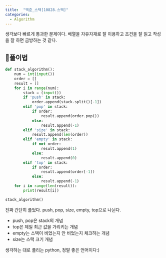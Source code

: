 ```yaml
---
title:  "백준_스택[10828.스택]"
categories:
  - Algorithm
---
```


생각보다 빠르게 통과한 문제이다. 배열을 자유자재로 잘 이용하고 조건을 잘 읽고 작성을 잘 하면 금방하는 것 같다.

## 🍳풀이법
```python
def stack_algorithm():
    num = int(input())
    order = []
    result = []
    for i in range(num):
        stack = (input())
        if 'push' in stack:
            order.append(stack.split()[-1])
        elif 'pop' in stack:
            if order:
                result.append(order.pop())
            else:
                result.append(-1)
        elif 'size' in stack:
            result.append(len(order))
        elif 'empty' in stack:
            if not order:
                result.append(1)
            else:
                result.append(0)
        elif 'top' in stack:
            if order:
                result.append(order[-1])
            else:
                result.append(-1)
    for i in range(len(result)):
        print(result[i])

stack_algorithm()
```

진짜 간단히 풀었다. push, pop, size, empty, top으로 나뉜다.
- push, pop은 stack의 개념
- top은 제일 최근 값을 가리키는 개념
- empty는 스택이 비었는지 안 비었는지 체크하는 개념
- size는 스택 크기 개념

생각하는 대로 풀리는 python, 정말 좋은 언어이다:)